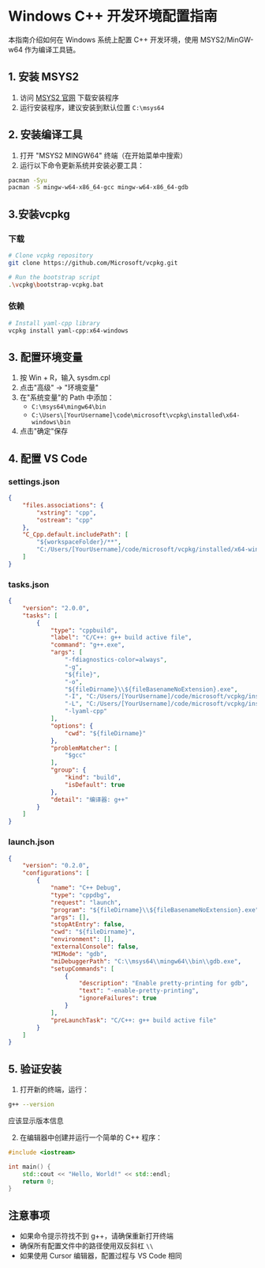 # Windows C++ 开发环境配置指南

本指南介绍如何在 Windows 系统上配置 C++ 开发环境，使用 MSYS2/MinGW-w64 作为编译工具链。

## 1. 安装 MSYS2

1. 访问 [MSYS2 官网](https://www.msys2.org/) 下载安装程序
2. 运行安装程序，建议安装到默认位置 `C:\msys64`

## 2. 安装编译工具

1. 打开 "MSYS2 MINGW64" 终端（在开始菜单中搜索）
2. 运行以下命令更新系统并安装必要工具：
```bash
pacman -Syu
pacman -S mingw-w64-x86_64-gcc mingw-w64-x86_64-gdb
```

## 3.安装vcpkg


### 下载 

```bash
# Clone vcpkg repository
git clone https://github.com/Microsoft/vcpkg.git

# Run the bootstrap script
.\vcpkg\bootstrap-vcpkg.bat
```

### 依赖

```bash
# Install yaml-cpp library
vcpkg install yaml-cpp:x64-windows
```



## 3. 配置环境变量

1. 按 Win + R，输入 sysdm.cpl
2. 点击"高级" -> "环境变量"
3. 在"系统变量"的 Path 中添加：
    - `C:\msys64\mingw64\bin`  
    - `C:\Users\[YourUsername]\code\microsoft\vcpkg\installed\x64-windows\bin`
4. 点击"确定"保存

## 4. 配置 VS Code

### settings.json
```json
{
    "files.associations": {
        "xstring": "cpp",
        "ostream": "cpp"
    },
    "C_Cpp.default.includePath": [
        "${workspaceFolder}/**",
        "C:/Users/[YourUsername]/code/microsoft/vcpkg/installed/x64-windows/include"
    ]
}
```

### tasks.json
```json
{
    "version": "2.0.0",
    "tasks": [
        {
            "type": "cppbuild",
            "label": "C/C++: g++ build active file",
            "command": "g++.exe",
            "args": [
                "-fdiagnostics-color=always",
                "-g",
                "${file}",
                "-o",
                "${fileDirname}\\${fileBasenameNoExtension}.exe",
                "-I", "C:/Users/[YourUsername]/code/microsoft/vcpkg/installed/x64-windows/include",
                "-L", "C:/Users/[YourUsername]/code/microsoft/vcpkg/installed/x64-windows/lib",
                "-lyaml-cpp"
            ],
            "options": {
                "cwd": "${fileDirname}"
            },
            "problemMatcher": [
                "$gcc"
            ],
            "group": {
                "kind": "build",
                "isDefault": true
            },
            "detail": "编译器: g++"
        }
    ]
}
```

### launch.json
```json
{
    "version": "0.2.0",
    "configurations": [
        {
            "name": "C++ Debug",
            "type": "cppdbg",
            "request": "launch",
            "program": "${fileDirname}\\${fileBasenameNoExtension}.exe",
            "args": [],
            "stopAtEntry": false,
            "cwd": "${fileDirname}",
            "environment": [],
            "externalConsole": false,
            "MIMode": "gdb",
            "miDebuggerPath": "C:\\msys64\\mingw64\\bin\\gdb.exe",
            "setupCommands": [
                {
                    "description": "Enable pretty-printing for gdb",
                    "text": "-enable-pretty-printing",
                    "ignoreFailures": true
                }
            ],
            "preLaunchTask": "C/C++: g++ build active file"
        }
    ]
}
```

## 5. 验证安装

1. 打开新的终端，运行：
```bash
g++ --version
```
应该显示版本信息

2. 在编辑器中创建并运行一个简单的 C++ 程序：
```cpp
#include <iostream>

int main() {
    std::cout << "Hello, World!" << std::endl;
    return 0;
}
```

## 注意事项

- 如果命令提示符找不到 g++，请确保重新打开终端
- 确保所有配置文件中的路径使用双反斜杠 `\\`
- 如果使用 Cursor 编辑器，配置过程与 VS Code 相同 